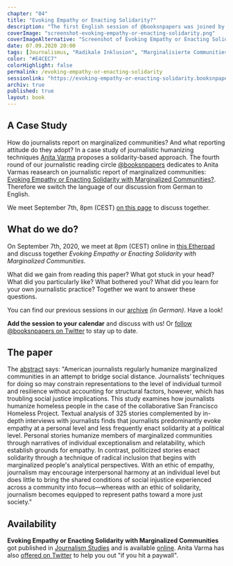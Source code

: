 ```yaml
---
chapter: "04"
title: "Evoking Empathy or Enacting Solidarity?"
description: "The first English session of @booksnpapers was joined by Anita Varma. She enriched our discussion about her paper on solidarity as humanizing technique in journalistic reporting."
coverImage: "screenshot-evoking-empathy-or-enacting-solidarity.png"
coverImageAlternative: "Screenshot of Evoking Empathy or Enacting Solidarity with Marginalized Communities"
date: 07.09.2020 20:00
tags: [Journalismus, "Radikale Inklusion", "Marginalisierte Communities"]
color: "#E4CEC7"
colorHighlight: false
permalink: /evoking-empathy-or-enacting-solidarity
sessionlink: "https://evoking-empathy-or-enacting-solidarity.booksnpapers.de/"
archiv: true
published: true
layout: book
---
```


<section markdown="1">

## A Case Study

How do journalists report on marginalized communities? And what reporting attitude do they adopt? In a case study of journalistic humanizing techniques [Anita Varma](https://twitter.com/anitawrites) proposes a solidarity-based approach. The fourth round of our journalistic reading circle [@booksnpapers](https://twitter.com/booksnpapers) dedicates to Anita Varmas reasearch on journalistic report of marginalized communities: [Evoking Empathy or Enacting Solidarity with Marginalized Communities?](https://doi.org/10.1080/1461670X.2020.1789495). Therefore we switch the language of our discussion from German to English.

We meet September 7th, 8pm (CEST) [on this page](https://evoking-empathy-or-enacting-solidarity.booksnpapers.de/) to discuss together.

</section>

<section markdown="1">

## What do we do?

On September 7th, 2020, we meet at 8pm (CEST) online in [this Etherpad](https://evoking-empathy-or-enacting-solidarity.booksnpapers.de/) and discuss together _Evoking Empathy or Enacting Solidarity with Marginalized Communities_.

What did we gain from reading this paper? What got stuck in your head? What did you particularly like? What bothered you? What did you learn for your own journalistic practice? Together we want to answer these questions.

You can find our previous sessions in our [archive](/archiv) _(in German)_. Have a look!

**Add the session to your calendar** and discuss with us! Or [follow @booksnpapers on Twitter](https://twitter.com/booksnpapers) to stay up to date.

</section>

<section markdown="1">

## The paper

The [abstract](https://doi.org/10.1080/1461670X.2020.1789495) says: "American journalists regularly humanize marginalized communities in an attempt to bridge social distance. Journalists’ techniques for doing so may constrain representations to the level of individual turmoil and resilience without accounting for structural factors, however, which has troubling social justice implications. This study examines how journalists humanize homeless people in the case of the collaborative San Francisco Homeless Project. Textual analysis of 325 stories complemented by in-depth interviews with journalists finds that journalists predominantly evoke empathy at a personal level and less frequently enact solidarity at a political level. Personal stories humanize members of marginalized communities through narratives of individual exceptionalism and relatability, which establish grounds for empathy. In contrast, politicized stories enact solidarity through a technique of radical inclusion that begins with marginalized people's analytical perspectives. With an ethic of empathy, journalism may encourage interpersonal harmony at an individual level but does little to bring the shared conditions of social injustice experienced across a community into focus—whereas with an ethic of solidarity, journalism becomes equipped to represent paths toward a more just society."

</section>

<section markdown="1">

## Availability

**Evoking Empathy or Enacting Solidarity with Marginalized Communities** got published in [Journalism Studies](tandfonline.com/loi/rjos20) and is available [online](https://doi.org/10.1080/1461670X.2020.1789495). Anita Varma has also [offered on Twitter](https://twitter.com/anitawrites/status/1281219607156518912) to help you out "if you hit a paywall".

</section>
